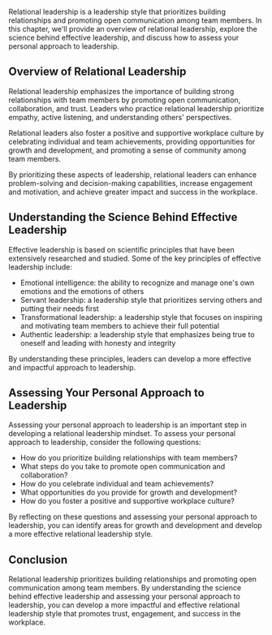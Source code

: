 
Relational leadership is a leadership style that prioritizes building relationships and promoting open communication among team members. In this chapter, we'll provide an overview of relational leadership, explore the science behind effective leadership, and discuss how to assess your personal approach to leadership.

Overview of Relational Leadership
---------------------------------

Relational leadership emphasizes the importance of building strong relationships with team members by promoting open communication, collaboration, and trust. Leaders who practice relational leadership prioritize empathy, active listening, and understanding others' perspectives.

Relational leaders also foster a positive and supportive workplace culture by celebrating individual and team achievements, providing opportunities for growth and development, and promoting a sense of community among team members.

By prioritizing these aspects of leadership, relational leaders can enhance problem-solving and decision-making capabilities, increase engagement and motivation, and achieve greater impact and success in the workplace.

Understanding the Science Behind Effective Leadership
-----------------------------------------------------

Effective leadership is based on scientific principles that have been extensively researched and studied. Some of the key principles of effective leadership include:

* Emotional intelligence: the ability to recognize and manage one's own emotions and the emotions of others
* Servant leadership: a leadership style that prioritizes serving others and putting their needs first
* Transformational leadership: a leadership style that focuses on inspiring and motivating team members to achieve their full potential
* Authentic leadership: a leadership style that emphasizes being true to oneself and leading with honesty and integrity

By understanding these principles, leaders can develop a more effective and impactful approach to leadership.

Assessing Your Personal Approach to Leadership
----------------------------------------------

Assessing your personal approach to leadership is an important step in developing a relational leadership mindset. To assess your personal approach to leadership, consider the following questions:

* How do you prioritize building relationships with team members?
* What steps do you take to promote open communication and collaboration?
* How do you celebrate individual and team achievements?
* What opportunities do you provide for growth and development?
* How do you foster a positive and supportive workplace culture?

By reflecting on these questions and assessing your personal approach to leadership, you can identify areas for growth and development and develop a more effective relational leadership style.

Conclusion
----------

Relational leadership prioritizes building relationships and promoting open communication among team members. By understanding the science behind effective leadership and assessing your personal approach to leadership, you can develop a more impactful and effective relational leadership style that promotes trust, engagement, and success in the workplace.
